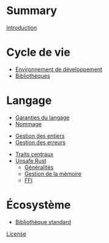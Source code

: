 # Summary

[Introduction](introduction.md)

# Cycle de vie

- [Environnement de développement](devenv.md)
- [Bibliothèques](libraries.md)

# Langage

- [Garanties du langage](guarantees.md)
- [Nommage](naming.md)
<!-- - [Macros](macros.md) -->
- [Gestion des entiers](integer.md)
- [Gestion des erreurs](errors.md)
<!-- - [Système de types](typesystem.md) -->
- [Traits centraux](central_traits.md)
- [Unsafe Rust](unsafe.md)
  - [Généralités](unsafe/generalities.md)
  - [Gestion de la mémoire](unsafe/memory.md)
  - [FFI](unsafe/ffi.md)

# Écosystème

- [Bibliothèque standard](standard.md)

[License](LICENSE.md)

<!-- TODO: - [Test et fuzzing](testfuzz.md) -->
